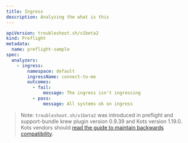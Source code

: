 ```yaml
---
title: Ingress
description: Analyzing the what is this
---
```


```yaml
apiVersion: troubleshoot.sh/v1beta2
kind: Preflight
metadata:
  name: preflight-sample
spec:
  analyzers:
    - ingress:
        namespace: default
        ingressName: connect-to-me
        outcomes:
          - fail:
              message: The ingress isn't ingressing
          - pass:
              message: All systems ok on ingress
```

> Note: `troubleshoot.sh/v1beta2` was introduced in preflight and support-bundle krew plugin version 0.9.39 and Kots version 1.19.0. Kots vendors should [read the guide to maintain backwards compatibility](/v1beta2/).